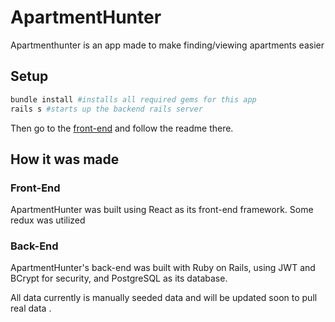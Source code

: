 # ApartmentHunter

Apartmenthunter is an app made to make finding/viewing apartments easier

## Setup


```bash
bundle install #installs all required gems for this app
rails s #starts up the backend rails server
```

Then go to the [front-end](https://github.com/Joshikgs/apt-frontend) and follow the readme there.

## How it was made
### Front-End
ApartmentHunter was built using React as its front-end framework.
Some redux was utilized
### Back-End

ApartmentHunter's back-end was built with Ruby on Rails, using JWT and BCrypt for security, and PostgreSQL as its database.

All data currently is manually seeded data and will be updated soon to pull real data .
